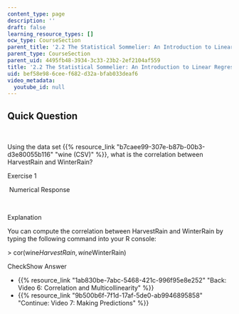 ```yaml
---
content_type: page
description: ''
draft: false
learning_resource_types: []
ocw_type: CourseSection
parent_title: '2.2 The Statistical Sommelier: An Introduction to Linear Regression'
parent_type: CourseSection
parent_uid: 4495fb48-3934-3c33-23b2-2ef2104af559
title: '2.2 The Statistical Sommelier: An Introduction to Linear Regression'
uid: bef58e98-6cee-f682-d32a-bfab033deaf6
video_metadata:
  youtube_id: null
---
```

## Quick Question

 

Using the data set {{% resource_link "b7caee99-307e-b87b-00b3-d3e80055b116" "wine (CSV)" %}}, what is the correlation between HarvestRain and WinterRain?

Exercise 1

&nbsp;Numerical Response&nbsp;

 

Explanation

You can compute the correlation between HarvestRain and WinterRain by typing the following command into your R console:

\> cor(wine$HarvestRain, wine$WinterRain)

CheckShow Answer

- {{% resource_link "1ab830be-7abc-5468-421c-996f95e8e252" "Back: Video 6: Correlation and Multicollinearity" %}}
- {{% resource_link "9b500b6f-7f1d-17af-5de0-ab9946895858" "Continue: Video 7: Making Predictions" %}}